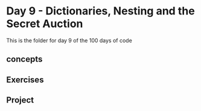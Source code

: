 # Day 9 - Dictionaries, Nesting and the Secret Auction

This is the folder for day 9 of the 100 days of code

## concepts

## Exercises

## Project

